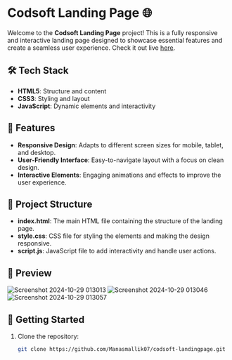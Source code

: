 # Codsoft Landing Page 🌐

Welcome to the **Codsoft Landing Page** project! This is a fully responsive and interactive landing page designed to showcase essential features and create a seamless user experience. Check it out live [here](https://manasmallik07.github.io/codsoft-landingpage/).

## 🛠️ Tech Stack

- **HTML5**: Structure and content
- **CSS3**: Styling and layout
- **JavaScript**: Dynamic elements and interactivity

## 🚀 Features

- **Responsive Design**: Adapts to different screen sizes for mobile, tablet, and desktop.
- **User-Friendly Interface**: Easy-to-navigate layout with a focus on clean design.
- **Interactive Elements**: Engaging animations and effects to improve the user experience.

## 📂 Project Structure

- **index.html**: The main HTML file containing the structure of the landing page.
- **style.css**: CSS file for styling the elements and making the design responsive.
- **script.js**: JavaScript file to add interactivity and handle user actions.

## 📸 Preview

![Screenshot 2024-10-29 013013](https://github.com/user-attachments/assets/cf19d4cd-3b11-4b8b-9476-c4836076d109)
![Screenshot 2024-10-29 013046](https://github.com/user-attachments/assets/0b0d7359-2e80-41f0-b38a-c36a0eaa30f5)
![Screenshot 2024-10-29 013057](https://github.com/user-attachments/assets/00f39f9b-d36c-42c1-a130-471779dec699)

## 🚀 Getting Started

1. Clone the repository:
   ```bash
   git clone https://github.com/Manasmallik07/codsoft-landingpage.git
